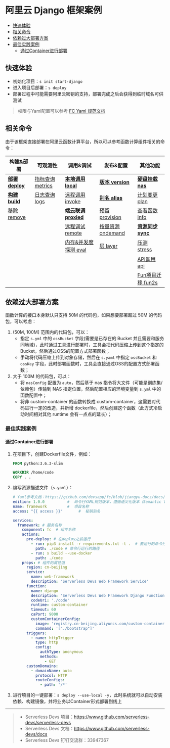 # 阿里云 Django 框架案例

- [快速体验](#快速体验)
- [相关命令](#相关命令)
- [依赖过大部署方案](#依赖过大部署方案)
- [最佳实践案例](#最佳实践案例)
    - [通过Container进行部署](#通过Container进行部署)

## 快速体验

- 初始化项目：`s init start-django`
- 进入项目后部署：`s deploy`
- 部署过程中可能需要阿里云密钥的支持，部署完成之后会获得到临时域名可供测试

> 权限与Yaml配置可以参考 [FC Yaml 规范文档](https://github.com/devsapp/fc/blob/jiangyu-docs/docs/zh/yaml.md)

## 相关命令

由于该框架直接部署在阿里云函数计算平台，所以可以参考函数计算组件相关的命令：

| 构建&部署 | 可观测性 | 调用&调试 |  发布&配置  |  其他功能 |
| --- | --- | --- |--- | --- |
| [**部署 deploy**](https://github.com/devsapp/fc/blob/jiangyu-docs/docs/zh/command/deploy.md)   | [指标查询 metrics](https://github.com/devsapp/fc/blob/jiangyu-docs/docs/zh/command/metrics.md) | [**本地调用 local**](https://github.com/devsapp/fc/blob/jiangyu-docs/docs/zh/command/local.md)      | [**版本 version**](https://github.com/devsapp/fc/blob/jiangyu-docs/docs/zh/command/version.md)      | [**硬盘挂载 nas**](https://github.com/devsapp/fc/blob/jiangyu-docs/docs/zh/command/nas.md) | 
| [**构建 build**](https://github.com/devsapp/fc/blob/jiangyu-docs/docs/zh/command/build.md)     | [日志查询 logs](https://github.com/devsapp/fc/blob/jiangyu-docs/docs/zh/command/logs.md)       | [远程调用 invoke](https://github.com/devsapp/fc/blob/jiangyu-docs/docs/zh/command/invoke.md)    | [**别名 alias**](https://github.com/devsapp/fc/blob/jiangyu-docs/docs/zh/command/alias.md)         | [计划变更 plan](https://github.com/devsapp/fc/blob/jiangyu-docs/docs/zh/command/plan.md)  | 
| [移除 remove](https://github.com/devsapp/fc/blob/jiangyu-docs/docs/zh/command/remove.md)   |                                              | [**端云联调 proxied**](https://github.com/devsapp/fc/blob/jiangyu-docs/docs/zh/command/proxied.md) | [预留 provision](https://github.com/devsapp/fc/blob/jiangyu-docs/docs/zh/command/provision.md)   | [查看函数 info](https://github.com/devsapp/fc/blob/jiangyu-docs/docs/zh/command/info.md)  | 
|                                          |                                              | [远程调试 remote](https://github.com/devsapp/fc/blob/jiangyu-docs/docs/zh/command/remote.md)    | [按量资源 ondemand](https://github.com/devsapp/fc/blob/jiangyu-docs/docs/zh/command/ondemand.md) |[**资源同步 sync**](https://github.com/devsapp/fc/blob/jiangyu-docs/docs/zh/command/sync.md)  | 
|                                          |                                              | [内存&并发度探测 eval](https://github.com/devsapp/fc/blob/jiangyu-docs/docs/zh/command/eval.md)  | [层 layer](https://github.com/devsapp/fc/blob/jiangyu-docs/docs/zh/command/layer.md) |      [压测 stress](https://github.com/devsapp/fc/blob/jiangyu-docs/docs/zh/command/stress.md)               | 
|                                          |                                              |   |  | [API调用 api](https://github.com/devsapp/fc/blob/jiangyu-docs/docs/zh/command/api.md)                     | 
|                                          |                                              |   |  |  [Fun项目迁移 fun2s](https://github.com/devsapp/fc/blob/jiangyu-docs/docs/zh/command/fun2s.md)                   | 

## 依赖过大部署方案

函数计算的接口本身默认只支持 50M 的代码包，如果想要部署超过 50M 的代码包，可以考虑：

1. (50M, 100M] 范围内的代码包，可以：
    - 指定 `s.yml` 中的 `ossBucket` 字段(需要是已存在的 Bucket 并且需要和服务同地域)，此时通过工具进行部署时，工具会把代码压缩上传到这个指定的 Bucket，然后通过OSS的配置方式部署函数；
    - 手动将代码压缩上传到对象存储，然后在 `s.yaml` 中指定 `ossBucket` 和 `ossKey` 字段，此时部署函数时，工具会直接通过OSS的配置方式部署函数；
2. 大于 100M 的代码包，可以：
    - 将 `nasConfig` 配置为 `auto`，然后基于 nas 指令将大文件（可能是训练集/依赖包）传输到 NAS 指定位置，然后配置相应的环境变量到 `s.yml` 中的函数配置中；
    - 将非 custom-container 的函数转换成 custom-container，这需要对代码进行一定的改造，并新增 dockerfile，然后创建这个函数（此方式冷启动时间相对其他 runtime 会有一点点的延长）；
    
### 最佳实践案例

#### 通过Container进行部署

1. 在项目下，创建Dockerfile文件，例如：
    ```dockerfile
    FROM python:3.6.3-slim
    
    WORKDIR /home/code
    COPY . .
    ```
2. 编写资源描述文件（`s.yaml`）：
    ```yaml
    # Yaml参考文档：https://github.com/devsapp/fc/blob/jiangyu-docs/docs/zh/yaml.md
    edition: 1.0.0          #  命令行YAML规范版本，遵循语义化版本（Semantic Versioning）规范
    name: framework         #  项目名称
    access: "{{ access }}"       #  秘钥别名
    
    services:
      framework: # 服务名称
        component: fc  # 组件名称
        actions:
          pre-deploy: # 在deploy之前运行
            - run: pip3 install -r requirements.txt -t .  # 要运行的命令行
              path: ./code # 命令行运行的路径
            - run: s build --use-docker
              path: ./code
        props: # 组件的属性值
          region: cn-beijing
          service:
            name: web-framework
            description: 'Serverless Devs Web Framework Service'
          function:
            name: django
            description: 'Serverless Devs Web Framework Django Function'
            codeUri: './code'
            runtime: custom-container
            timeout: 60
            caPort: 9000
            customContainerConfig:
              image: 'registry.cn-beijing.aliyuncs.com/custom-container/web-framework:0.0.1'    # 需要替换为自己的镜像地址，或者自己目标的镜像地址，需要开通阿里云容器镜像服务等
              command: '["./bootstrap"]'
          triggers:
            - name: httpTrigger
              type: http
              config:
                authType: anonymous
                methods:
                  - GET
          customDomains:
            - domainName: auto
              protocol: HTTP
              routeConfigs:
                - path: '/*'
    ```
3. 进行项目的一键部署：`s deploy --use-local -y`，此时系统就可以自动安装依赖、构建镜像，并将业务以Container形式部署到线上

-----

> - Serverless Devs 项目：https://www.github.com/serverless-devs/serverless-devs   
> - Serverless Devs 文档：https://www.github.com/serverless-devs/docs   
> - Serverless Devs 钉钉交流群：33947367    